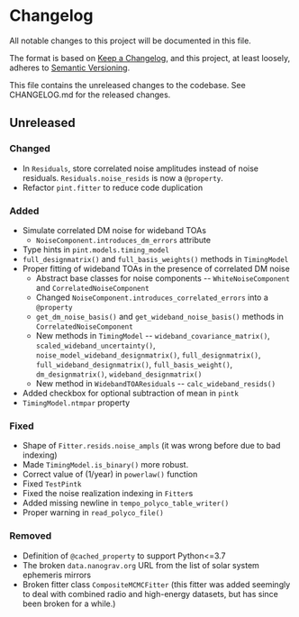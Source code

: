 # Changelog
All notable changes to this project will be documented in this file.

The format is based on [Keep a Changelog](https://keepachangelog.com/en/1.0.0/),
and this project, at least loosely, adheres to [Semantic Versioning](https://semver.org/spec/v2.0.0.html).

This file contains the unreleased changes to the codebase. See CHANGELOG.md for
the released changes.

## Unreleased
### Changed
- In `Residuals`, store correlated noise amplitudes instead of noise residuals. `Residuals.noise_resids` is now a `@property`.
- Refactor `pint.fitter` to reduce code duplication
### Added
- Simulate correlated DM noise for wideband TOAs
    - `NoiseComponent.introduces_dm_errors` attribute
- Type hints in `pint.models.timing_model`
- `full_designmatrix()` and `full_basis_weights()` methods in `TimingModel`
- Proper fitting of wideband TOAs in the presence of correlated DM noise
    - Abstract base classes for noise components -- `WhiteNoiseComponent` and `CorrelatedNoiseComponent`
    - Changed `NoiseComponent.introduces_correlated_errors` into a `@property`
    - `get_dm_noise_basis()` and `get_wideband_noise_basis()` methods in `CorrelatedNoiseComponent` 
    - New methods in `TimingModel` -- `wideband_covariance_matrix()`, `scaled_wideband_uncertainty()`, `noise_model_wideband_designmatrix()`, `full_designmatrix()`, `full_wideband_designmatrix()`, `full_basis_weight()`, `dm_designmatrix()`, `wideband_designmatrix()`
    - New method in `WidebandTOAResiduals` -- `calc_wideband_resids()`
- Added checkbox for optional subtraction of mean in `pintk`
- `TimingModel.ntmpar` property
### Fixed
- Shape of `Fitter.resids.noise_ampls` (it was wrong before due to bad indexing)
- Made `TimingModel.is_binary()` more robust.
- Correct value of (1/year) in `powerlaw()` function
- Fixed `TestPintk`
- Fixed the noise realization indexing in `Fitter`s
- Added missing newline in `tempo_polyco_table_writer()`
- Proper warning in `read_polyco_file()`
### Removed
- Definition of `@cached_property` to support Python<=3.7
- The broken `data.nanograv.org` URL from the list of solar system ephemeris mirrors
- Broken fitter class `CompositeMCMCFitter` (this fitter was added seemingly to deal with combined radio and high-energy datasets, but has since been broken for a while.)